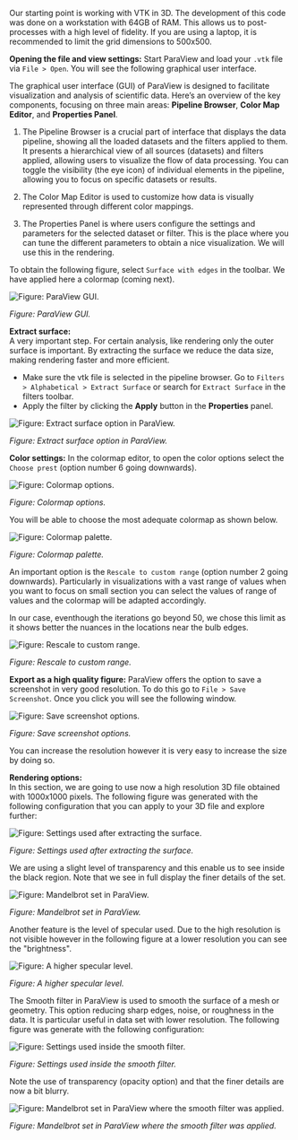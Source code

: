 Our starting point is working with VTK in 3D. The development of this code was done on a workstation with 64GB of RAM. This allows us to post-processes with a high level of fidelity. If you are using a laptop, it is recommended to limit the grid dimensions to 500x500.

**Opening the file and view settings:**
Start ParaView and load your `.vtk` file via `File > Open`. You will see the following graphical user interface.

The graphical user interface (GUI) of ParaView is designed to facilitate visualization and analysis of scientific data. Here’s an overview of the key components, focusing on three main areas: **Pipeline Browser**, **Color Map Editor**, and **Properties Panel**.

1.  The Pipeline Browser is a crucial part of interface that displays the data pipeline, showing all the loaded datasets and the filters applied to them. It presents a hierarchical view of all sources (datasets) and filters applied, allowing users to visualize the flow of data processing. You can toggle the visibility (the eye icon) of individual elements in the pipeline, allowing you to focus on specific datasets or results.

2.  The Color Map Editor is used to customize how data is visually represented through different color mappings.

3.  The Properties Panel is where users configure the settings and parameters for the selected dataset or filter. This is the place where you can tune the different parameters to obtain a nice visualization. We will use this in the rendering.

To obtain the following figure, select `Surface with edges` in the toolbar. We have applied here a colormap (coming next).

![Figure: ParaView GUI.](../Figures/Paraview_Graphical_User_Interface.png)

*Figure: ParaView GUI.*




**Extract surface:**  
A very important step. For certain analysis, like rendering only the outer surface is important. By extracting the surface we reduce the data size, making rendering faster and more efficient. 

   - Make sure the vtk file is selected in the pipeline browser. Go to `Filters > Alphabetical > Extract Surface` or search for `Extract Surface` in the filters toolbar.
   - Apply the filter by clicking the **Apply** button in the **Properties** panel.

![Figure: Extract surface option in ParaView.](../Figures/Extract_surface.png)

*Figure: Extract surface option in ParaView.*




**Color settings:**
In the colormap editor, to open the color options select the `Choose prest` (option number 6 going downwards).


![Figure: Colormap options.](../Figures/color_options.png)

*Figure: Colormap options.*


You will be able to choose the most adequate colormap as shown below.

![Figure: Colormap palette.](../Figures/color_palete.png)

*Figure: Colormap palette.*



An important option is the `Rescale to custom range` (option number 2 going downwards). Particularly in visualizations with a vast range of values when you want to focus on small section you can select the values of range of values and the colormap will be adapted accordingly.

In our case, eventhough the iterations go beyond 50, we chose this limit as it shows better the nuances in the locations near the bulb edges.

![Figure: Rescale to custom range.](../Figures/Range_of_colors.png)

*Figure: Rescale to custom range.*




**Export as a high quality figure:**
ParaView offers the option to save a screenshot in very good resolution. To do this go to `File > Save Screenshot`. Once you click you will see the following window.

![Figure: Save screenshot options.](../Figures/Export_image.png)

*Figure: Save screenshot options.*



You can increase the resolution however it is very easy to increase the size by doing so. 

**Rendering options:**  
In this section, we are going to use now a high resolution 3D file obtained with 1000x1000 pixels.
The following figure was generated with the following configuration that you can apply to your 3D file and explore further:


![Figure: Settings used after extracting the surface.](../Figures/main_settings_rendering.png)

*Figure: Settings used after extracting the surface.*




We are using a slight level of transparency and this enable us to see inside the black region. Note that we see in full display the finer details of the set. 



![Figure: Mandelbrot set in ParaView.](../Figures/test_3D_main.png)

*Figure: Mandelbrot set in ParaView.*




Another feature is the level of specular used. Due to the high resolution is not visible however in the following figure at a lower resolution you can see the "brightness".


![Figure: A higher specular level.](../Figures/showing_specular.png)

*Figure: A higher specular level.*



The Smooth filter in ParaView is used to smooth the surface of a mesh or geometry. This option reducing sharp edges, noise, or roughness in the data. It is particular useful in data set with lower resolution. The following figure was generate with the following configuration:

![Figure: Settings used inside the smooth filter.](../Figures/smooth_settings.png)

*Figure: Settings used inside the smooth filter.*



Note the use of transparency (opacity option) and that the finer details are now a bit blurry.


![Figure: Mandelbrot set in ParaView where the smooth filter was applied.](../Figures/test_3D_v12_specular.png)

*Figure: Mandelbrot set in ParaView where the smooth filter was applied.*







